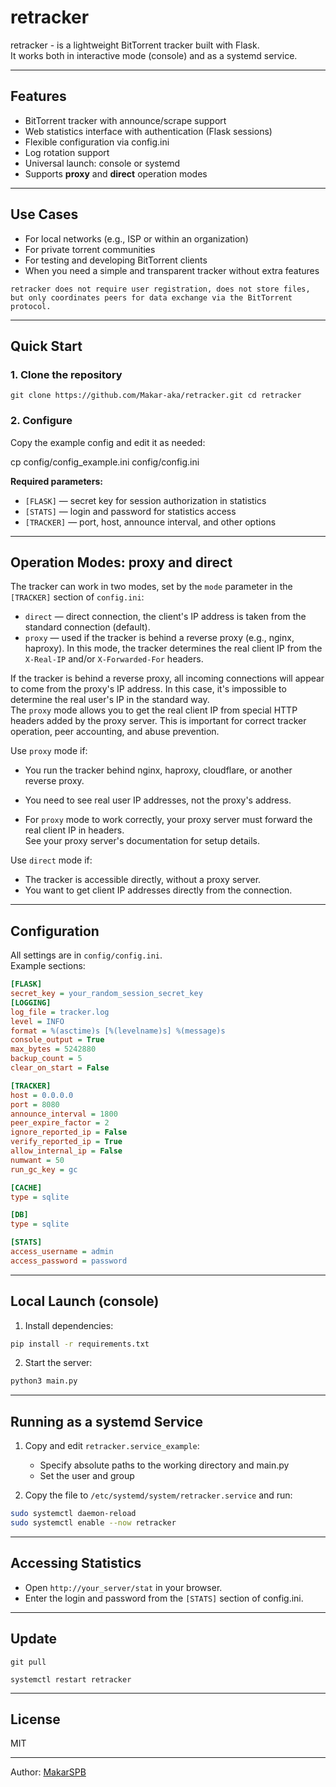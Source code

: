 # retracker

retracker - is a lightweight BitTorrent tracker built with Flask.  
It works both in interactive mode (console) and as a systemd service.

---

## Features

- BitTorrent tracker with announce/scrape support
- Web statistics interface with authentication (Flask sessions)
- Flexible configuration via config.ini
- Log rotation support
- Universal launch: console or systemd
- Supports **proxy** and **direct** operation modes

---

## Use Cases

- For local networks (e.g., ISP or within an organization)
- For private torrent communities
- For testing and developing BitTorrent clients
- When you need a simple and transparent tracker without extra features

`retracker does not require user registration, does not store files, but only coordinates peers for data exchange via the BitTorrent protocol.`

---

## Quick Start

### 1. Clone the repository

```
git clone https://github.com/Makar-aka/retracker.git cd retracker
```

### 2. Configure

Copy the example config and edit it as needed:

cp config/config_example.ini config/config.ini


**Required parameters:**
- `[FLASK]` — secret key for session authorization in statistics
- `[STATS]` — login and password for statistics access
- `[TRACKER]` — port, host, announce interval, and other options

---

## Operation Modes: proxy and direct

The tracker can work in two modes, set by the `mode` parameter in the `[TRACKER]` section of `config.ini`:

- `direct` — direct connection, the client's IP address is taken from the standard connection (default).
- `proxy` — used if the tracker is behind a reverse proxy (e.g., nginx, haproxy). In this mode, the tracker determines the real client IP from the `X-Real-IP` and/or `X-Forwarded-For` headers.

If the tracker is behind a reverse proxy, all incoming connections will appear to come from the proxy's IP address. In this case, it's impossible to determine the real user's IP in the standard way.  
The `proxy` mode allows you to get the real client IP from special HTTP headers added by the proxy server. This is important for correct tracker operation, peer accounting, and abuse prevention.

Use `proxy` mode if:
- You run the tracker behind nginx, haproxy, cloudflare, or another reverse proxy.
- You need to see real user IP addresses, not the proxy's address.

- For `proxy` mode to work correctly, your proxy server must forward the real client IP in headers.  
See your proxy server's documentation for setup details.

Use `direct` mode if:
- The tracker is accessible directly, without a proxy server.
- You want to get client IP addresses directly from the connection.

---

## Configuration

All settings are in `config/config.ini`.  
Example sections:
```ini
[FLASK] 
secret_key = your_random_session_secret_key
[LOGGING]
log_file = tracker.log 
level = INFO 
format = %(asctime)s [%(levelname)s] %(message)s 
console_output = True 
max_bytes = 5242880 
backup_count = 5 
clear_on_start = False

[TRACKER] 
host = 0.0.0.0 
port = 8080 
announce_interval = 1800 
peer_expire_factor = 2 
ignore_reported_ip = False 
verify_reported_ip = True 
allow_internal_ip = False 
numwant = 50 
run_gc_key = gc

[CACHE] 
type = sqlite

[DB] 
type = sqlite

[STATS] 
access_username = admin 
access_password = password
```

---

## Local Launch (console)

1. Install dependencies:
```sh
pip install -r requirements.txt
```
2. Start the server:
```sh
python3 main.py
```


---

## Running as a systemd Service

1. Copy and edit `retracker.service_example`:
    - Specify absolute paths to the working directory and main.py
    - Set the user and group

2. Copy the file to `/etc/systemd/system/retracker.service` and run:

```sh
sudo systemctl daemon-reload
sudo systemctl enable --now retracker
```

---

## Accessing Statistics

- Open `http://your_server/stat` in your browser.
- Enter the login and password from the `[STATS]` section of config.ini.

---

## Update

```
git pull 

systemctl restart retracker

```

---

## License

MIT

---

Author: [MakarSPB](https://github.com/Makar-aka)